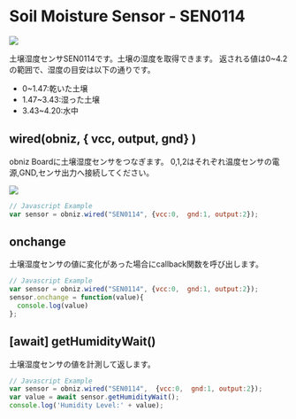 # Soil Moisture Sensor - SEN0114

![](image.jpg)

土壌湿度センサSEN0114です。土壌の湿度を取得できます。
返される値は0~4.2の範囲で、湿度の目安は以下の通りです。

- 0~1.47:乾いた土壌
- 1.47~3.43:湿った土壌
- 3.43~4.20:水中

## wired(obniz, { vcc, output, gnd} )
obniz Boardに土壌湿度センサをつなぎます。
0,1,2はそれぞれ温度センサの電源,GND,センサ出力へ接続してください。


![](wired.png)

```javascript
// Javascript Example
var sensor = obniz.wired("SEN0114", {vcc:0,  gnd:1, output:2});
```

## onchange
土壌湿度センサの値に変化があった場合にcallback関数を呼び出します。

```javascript
// Javascript Example
var sensor = obniz.wired("SEN0114", {vcc:0,  gnd:1, output:2});
sensor.onchange = function(value){
  console.log(value)
};
```
## [await] getHumidityWait()
土壌湿度センサの値を計測して返します。

```javascript
// Javascript Example
var sensor = obniz.wired("SEN0114",  {vcc:0,  gnd:1, output:2});
var value = await sensor.getHumidityWait();
console.log('Humidity Level:' + value);
```
